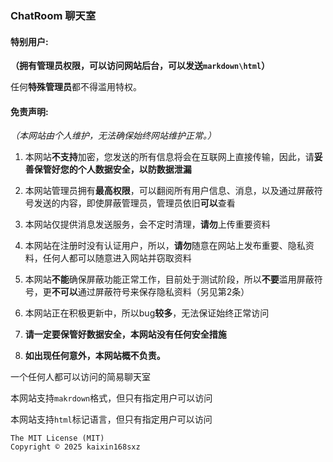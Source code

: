 ### ChatRoom 聊天室


#### 特别用户:

**（拥有管理员权限，可以访问网站后台，可以发送`markdown\html`）**

任何**特殊管理员**都不得滥用特权。

#### 免责声明:

*（本网站由个人维护，无法确保始终网站维护正常。）*

1. 本网站**不支持**加密，您发送的所有信息将会在互联网上直接传输，因此，请**妥善保管好您的个人数据安全，以防数据泄漏**

2. 本网站管理员拥有**最高权限**，可以翻阅所有用户信息、消息，以及通过屏蔽符号发送的内容，即使屏蔽管理员，管理员依旧**可以**查看

3. 本网站仅提供消息发送服务，会不定时清理，**请勿**上传重要资料

4. 本网站在注册时没有认证用户，所以，**请勿**随意在网站上发布重要、隐私资料，任何人都可以随意进入网站并窃取资料

5. 本网站**不能**确保屏蔽功能正常工作，目前处于测试阶段，所以**不要**滥用屏蔽符号，更**不可以**通过屏蔽符号来保存隐私资料（另见第2条）

6. 本网站正在积极更新中，所以bug**较多**，无法保证始终正常访问

7. **请一定要保管好数据安全，本网站没有任何安全措施**

8. **如出现任何意外，本网站概不负责。**


一个任何人都可以访问的简易聊天室

本网站支持`makrdown`格式，但只有指定用户可以访问

本网站支持`html`标记语言，但只有指定用户可以访问

```
The MIT License (MIT)
Copyright © 2025 kaixin168sxz
```